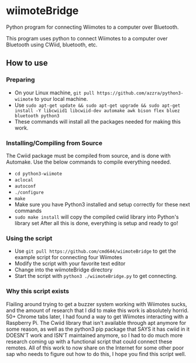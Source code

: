# wiimoteBridge
Python program for connecting Wiimotes to a computer over Bluetooth.

This program uses python to connect Wiimotes to a computer over Bluetooth using CWiid, bluetooth, etc.

## How to use
### Preparing
- On your Linux machine, `git pull https://github.com/azzra/python3-wiimote` to your local machine.
- Use `sudo apt-get update && sudo apt-get upgrade && sudo apt-get install -Y libcwiid1 libcwiid-dev automake awk bison flex bluez bluetooth python3`
- These commands will install all the packages needed for making this work.
### Installing/Compiling from Source
The Cwiid package must be compiled from source, and is done with Automake. Use the below commands to compile everything needed.
- `cd python3-wiimote`
- `aclocal`
- `autoconf`
- `./configure`
- `make`
- Make sure you have Python3 installed and setup correctly for these next commands
- `sudo make install` will copy the compiled cwiid library into Python's library set
After all this is done, everything is setup and ready to go!
### Using the script
- Use `git pull https://github.com/cmd644/wiimoteBridge` to get the example script for connecting four Wiimotes
- Modify the script with your favorite text editor
- Change into the wiimoteBridge directory
- Start the script with `python3 ./wiimoteBridge.py` to get connecting.
### Why this script exists
Flailing around trying to get a buzzer system working with Wiimotes sucks, and the amount of research that I did to make this work is absolutely horrid. 50+ Chrome tabs later, I had found a way to get Wiimotes interacting with a Raspberry Pi. The Cwiid library that isn't available through apt anymore for some reason, as well as the python3 pip package that SAYS it has cwiid in it DOESN'T work and ISN'T maintained anymore, so I had to do much more research coming up with a functional script that could connect these remotes. All of this work to now share on the Internet for some other poor sap who needs to figure out how to do this, I hope you find this script well.
